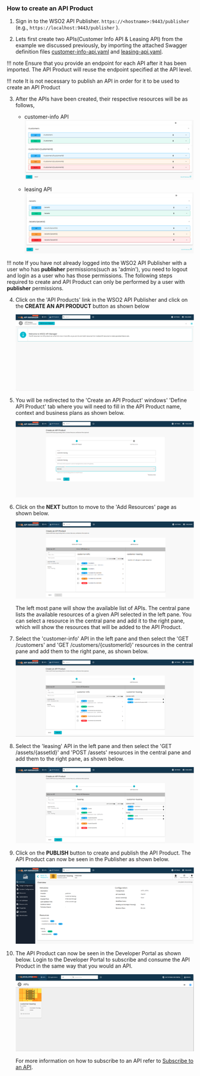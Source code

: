 ### How to create an API Product

1. Sign in to the WSO2 API Publisher.
`https://<hostname>:9443/publisher` (e.g., `https://localhost:9443/publisher` ). 

2. Lets first create two APIs(Customer Info API & Leasing API) from the example we discussed previously, by importing 
the attached Swagger definition files [customer-info-api.yaml](../../../assets/attachments/Learn/DesignAPI/CreateAPIProduct/customer-info-api.yaml) 
and [leasing-api.yaml](../../../assets/attachments/Learn/DesignAPI/CreateAPIProduct/leasing-api.yaml). 

!!! note
    Ensure that you provide an endpoint for each API after it has been imported. The API Product will reuse the
    endpoint specified at the API level.
        
!!! note
    It is not necessary to publish an API in order for it to be used to create an API Product
        
3. After the APIs have been created, their respective resources will be as follows,

    - customer-info API
    ![](../../../assets/img/Learn/DesignAPI/CreateAPIProduct/customer-info-api.png)
      
    - leasing API
    ![](../../../assets/img/Learn/DesignAPI/CreateAPIProduct/leasing-api.png)

!!! note
    If you have not already logged into the WSO2 API Publisher with a user who has **publisher** permissions(such
    as 'admin'), you need to logout and login as a user who has those permissions. The following steps required to
    create and API Product can only be performed by a user with **publisher** permissions.

4. Click on the 'API Products' link in the WSO2 API Publisher and click on the **CREATE AN API PRODUCT** button as 
shown below

    ![](../../../assets/img/Learn/DesignAPI/CreateAPIProduct/create-api-product.png)
    
5. You will be redirected to the 'Create an API Product' windows' 'Define API Product' tab where you will need to fill
in the API Product name, context and business plans as shown below.

    ![](../../../assets/img/Learn/DesignAPI/CreateAPIProduct/define-api-product.png)
    
6.  Click on the **NEXT** button to move to the 'Add Resources' page as shown below. 

    ![](../../../assets/img/Learn/DesignAPI/CreateAPIProduct/add-resources.png)
    
    The left most pane will show the available list of APIs. The central pane lists the available resources of a given API
selected in the left pane. You can select a resource in the central pane and add it to the right pane, which will show 
the resources that will be added to the API Product.

7. Select the 'customer-info' API in the left pane and then select the 'GET /customers' and 
'GET /customers/{customerId}' resources in the central pane and add them to the right pane, as shown below.

    ![](../../../assets/img/Learn/DesignAPI/CreateAPIProduct/select-customer-info-resources.png)

8. Select the 'leasing' API in the left pane and then select the 'GET /assets/{assetId}' and 'POST /assets' resources
in the central pane and add them to the right pane, as shown below.

    ![](../../../assets/img/Learn/DesignAPI/CreateAPIProduct/select-leasing-resources.png)
    
9. Click on the **PUBLISH** button to create and publish the API Product. The API Product can now be seen in the 
Publisher as shown below.

    ![](../../../assets/img/Learn/DesignAPI/CreateAPIProduct/api-product-publisher-details.png)

10. The API Product can now be seen in the Developer Portal as shown below. Login to the Developer Portal to subscribe
and consume the API Product in the same way that you would an API.
      
    ![](../../../assets/img/Learn/DesignAPI/CreateAPIProduct/api-product-portal-listing.png)
    
    For more information on how to subscribe to an API refer to
[Subscribe to an API](../../../../Learn/ConsumeAPI/ManageSubscription/subscribe-to-an-api/).
[](edit_uri/)

